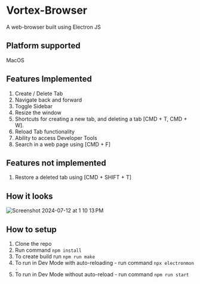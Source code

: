 # Vortex-Browser
A web-browser built using Electron JS

## Platform supported
MacOS

## Features Implemented
1. Create / Delete Tab
2. Navigate back and forward
3. Toggle Sidebar
4. Resize the window
5. Shortcuts for creating a new tab, and deleting a tab [CMD + T, CMD + W].
6. Reload Tab functionality
7. Ability to access Developer Tools
8. Search in a web page using [CMD + F]


## Features not implemented
1. Restore a deleted tab using [CMD + SHIFT + T]

## How it looks
![Screenshot 2024-07-12 at 1 10 13 PM](https://github.com/user-attachments/assets/1fba9b6d-ed87-4736-8ebb-7acdc3424cbe)

## How to setup
1. Clone the repo
2. Run command `npm install`
3. To create build run `npm run make`
4. To run in Dev Mode with auto-reloading - run command `npx electronmon .`
5. To run in Dev Mode without auto-reload - run command `npm run start`

